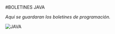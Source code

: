 #BOLETINES JAVA


_Aqui se guardaran los boletines de programación._

![JAVA](https://cdn.computerhoy.com/sites/navi.axelspringer.es/public/media/image/2020/02/java-1866201.jpg?tf=3840x)
